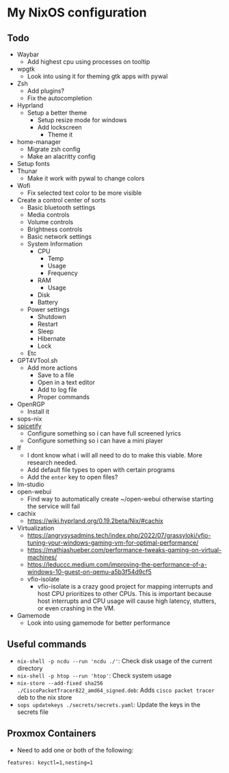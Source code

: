 # My NixOS configuration

## Todo

- Waybar
  - Add highest cpu using processes on tooltip
- wpgtk
  - Look into using it for theming gtk apps with pywal
- Zsh
  - Add plugins?
  - Fix the autocompletion
- Hyprland
  - Setup a better theme
    - Setup resize mode for windows
    - Add lockscreen
      - Theme it
- home-manager
  - Migrate zsh config
  - Make an alacritty config
- Setup fonts
- Thunar
  - Make it work with pywal to change colors
- Wofi
  - Fix selected text color to be more visible
- Create a control center of sorts
  - Basic bluetooth settings
  - Media controls
  - Volume controls
  - Brightness controls
  - Basic network settings
  - System Information
    - CPU
      - Temp
      - Usage
      - Frequency
    - RAM
      - Usage
    - Disk
    - Battery
  - Power settings
    - Shutdown
    - Restart
    - Sleep
    - Hibernate
    - Lock
  - Etc
- GPT4VTool.sh
  - Add more actions
    - Save to a file
    - Open in a text editor
    - Add to log file
    - Proper commands
- OpenRGP
  - Install it
- sops-nix
- [spicetify](https://github.com/the-argus/spicetify-nix)
  - Configure something so i can have full screened lyrics
  - Configure something so i can have a mini player
- lf
  - I dont know what i will all need to do to make this viable. More research needed.
  - Add default file types to open with certain programs
  - Add the `enter` key to open files?
- lm-studio
- open-webui
  - Find way to automatically create ~/open-webui otherwise starting the service will fail
- cachix
  - https://wiki.hyprland.org/0.19.2beta/Nix/#cachix
- Virtualization
  - https://angrysysadmins.tech/index.php/2022/07/grassyloki/vfio-tuning-your-windows-gaming-vm-for-optimal-performance/
  - https://mathiashueber.com/performance-tweaks-gaming-on-virtual-machines/
  - https://leduccc.medium.com/improving-the-performance-of-a-windows-10-guest-on-qemu-a5b3f54d9cf5
  - vfio-isolate
    - vfio-isolate is a crazy good project for mapping interrupts and host CPU prioritizes to other CPUs. This is important because host interrupts and CPU usage will cause high latency, stutters, or even crashing in the VM.
- Gamemode
  - Look into using gamemode for better performance

## Useful commands

- `nix-shell -p ncdu --run 'ncdu ./'`: Check disk usage of the current directory
- `nix-shell -p htop --run 'htop'`: Check system usage
- `nix-store --add-fixed sha256 ./CiscoPacketTracer822_amd64_signed.deb`: Adds `cisco packet tracer` deb to the nix store
- `sops updatekeys ./secrets/secrets.yaml`: Update the keys in the secrets file

## Proxmox Containers

- Need to add one or both of the following:

```plaintext
features: keyctl=1,nesting=1
```
